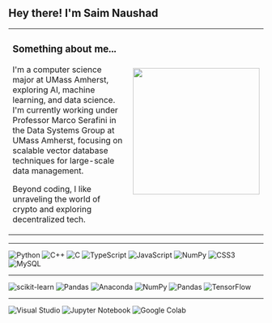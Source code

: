 ## Hey there! I'm Saim Naushad  

<table>
<tr>
<td>

### **Something about me...**  
I'm a computer science major at UMass Amherst, exploring AI, machine learning, and data science. I'm currently working under Professor Marco Serafini in the Data Systems Group at UMass Amherst, focusing on scalable vector database techniques for large-scale data management.  

Beyond coding, I like unraveling the world of crypto and exploring decentralized tech.  

</td>
<td>

<img src="https://media4.giphy.com/media/v1.Y2lkPTc5MGI3NjExOWdqbmR0bmxrOHVkb3VpbmI0N3d6cDllN2huZTJ5aHR1bzgwMWYyMiZlcD12MV9pbnRlcm5hbF9naWZfYnlfaWQmY3Q9Zw/DnMMGxEvniha7CvASq/giphy.gif"   width="250px">

</td>
</tr>
</table>

---

![Python](https://img.shields.io/badge/python-3670A0?style=for-the-badge&logo=python&logoColor=ffdd54) ![C++](https://img.shields.io/badge/c++-%2300599C.svg?style=for-the-badge&logo=c%2B%2B&logoColor=white) ![C](https://img.shields.io/badge/c-%2300599C.svg?style=for-the-badge&logo=c&logoColor=white) ![TypeScript](https://img.shields.io/badge/typescript-%23007ACC.svg?style=for-the-badge&logo=typescript&logoColor=white) ![JavaScript](https://img.shields.io/badge/javascript-%23323330.svg?style=for-the-badge&logo=javascript&logoColor=%23F7DF1E) ![NumPy](https://img.shields.io/badge/numpy-%23013243.svg?style=for-the-badge&logo=numpy&logoColor=white) ![CSS3](https://img.shields.io/badge/css3-%231572B6.svg?style=for-the-badge&logo=css3&logoColor=white) ![MySQL](https://img.shields.io/badge/mysql-4479A1.svg?style=for-the-badge&logo=mysql&logoColor=white) 

---

![scikit-learn](https://img.shields.io/badge/scikit--learn-%23F7931E.svg?style=for-the-badge&logo=scikit-learn&logoColor=white) ![Pandas](https://img.shields.io/badge/pandas-%23150458.svg?style=for-the-badge&logo=pandas&logoColor=white) ![Anaconda](https://img.shields.io/badge/Anaconda-%2344A833.svg?style=for-the-badge&logo=anaconda&logoColor=white) ![NumPy](https://img.shields.io/badge/numpy-%23013243.svg?style=for-the-badge&logo=numpy&logoColor=white) ![Pandas](https://img.shields.io/badge/pandas-%23150458.svg?style=for-the-badge&logo=pandas&logoColor=white) ![TensorFlow](https://img.shields.io/badge/TensorFlow-%23FF6F00.svg?style=for-the-badge&logo=TensorFlow&logoColor=white) 

---

![Visual Studio](https://camo.githubusercontent.com/775388e86315b70410a69703b26acb0d1e9a5f4af78653594795881a57d1982e/68747470733a2f2f696d672e736869656c64732e696f2f62616467652f56697375616c5f53747564696f2d3030373864373f7374796c653d666f722d7468652d6261646765266c6f676f3d76697375616c25323073747564696f266c6f676f436f6c6f723d7768697465) ![Jupyter Notebook](https://camo.githubusercontent.com/2b3091a8de4bb93ecf20c257e63449b6c7842ef188fc7636e7ee01084a88886c/68747470733a2f2f696d672e736869656c64732e696f2f62616467652f4a7570797465725f4e6f7465626f6f6b2d4633373632363f7374796c653d666f722d7468652d6261646765266c6f676f3d6a757079746572266c6f676f436f6c6f723d7768697465266c6162656c436f6c6f723d303030303030) ![Google Colab](https://camo.githubusercontent.com/60ff25e69347445600bfe808073679b335d105ac35a89990dd3f0eb2f1b365ec/68747470733a2f2f696d672e736869656c64732e696f2f62616467652f476f6f676c65253230436f6c61622d4639414230303f7374796c653d666f722d7468652d6261646765266c6f676f3d676f6f676c652d636f6c6162266c6f676f436f6c6f723d7768697465)



<!-- Proudly created with GPRM ( https://gprm.itsvg.in ) -->
<!--
**Saim-naushad/Saim-Naushad** is a ✨ _special_ ✨ repository because its `README.md` (this file) appears on your GitHub profile.

Here are some ideas to get you started:

- 🔭 I’m currently working on ...
- 🌱 I’m currently learning ...
- 👯 I’m looking to collaborate on ...
- 🤔 I’m looking for help with ...
- 💬 Ask me about ...
- 📫 How to reach me: ...
- 😄 Pronouns: ...
- ⚡ Fun fact: ...
-->
